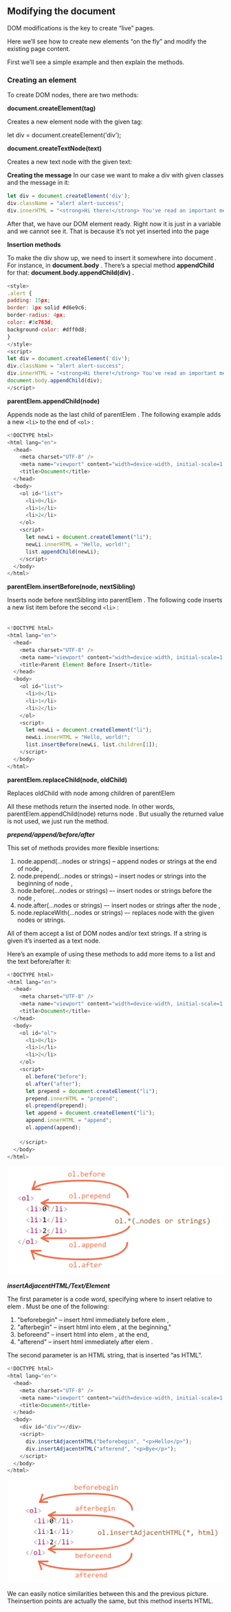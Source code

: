 ## Modifying the document

DOM modifications is the key to create “live” pages.

Here we’ll see how to create new elements “on the fly” and modify the existing page content.

First we’ll see a simple example and then explain the methods.

### Creating an element

To create DOM nodes, there are two methods:

**document.createElement(tag)**

Creates a new element node with the given tag:

let div = document.createElement('div');

**document.createTextNode(text)**

Creates a new text node with the given text:


**Creating the message**
In our case we want to make a div with given classes and the message in it:

```javascript
let div = document.createElement('div');
div.className = "alert alert-success";
div.innerHTML = "<strong>Hi there!</strong> You've read an important message.";
```

After that, we have our DOM element ready. Right now it is just in a variable and we cannot see it. That is because it’s not yet inserted into the page

**Insertion methods**

To make the div show up, we need to insert it somewhere into document .  
For instance, in **document.body** . There’s a special method **appendChild** for that: **document.body.appendChild(div) .**

```javascript
<style>
.alert {
padding: 15px;
border: 1px solid #d6e9c6;
border-radius: 4px;
color: #3c763d;
background-color: #dff0d8;
}
</style>
<script>
let div = document.createElement('div');
div.className = "alert alert-success";
div.innerHTML = "<strong>Hi there!</strong> You've read an important message.";
document.body.appendChild(div);
</script>
```


**parentElem.appendChild(node)**

Appends node as the last child of parentElem . The following example adds a new `<li>` to the end of `<ol>` :

```javascript
<!DOCTYPE html>
<html lang="en">
  <head>
    <meta charset="UTF-8" />
    <meta name="viewport" content="width=device-width, initial-scale=1.0" />
    <title>Document</title>
  </head>
  <body>
    <ol id="list">
      <li>0</li>
      <li>1</li>
      <li>2</li>
    </ol>
    <script>
      let newLi = document.createElement("li");
      newLi.innerHTML = "Hello, world!";
      list.appendChild(newLi);
    </script>
  </body>
</html>

```

**parentElem.insertBefore(node, nextSibling)**

Inserts node before nextSibling into parentElem . The following code inserts a new list item before the second `<li>` :

```javascript

<!DOCTYPE html>
<html lang="en">
  <head>
    <meta charset="UTF-8" />
    <meta name="viewport" content="width=device-width, initial-scale=1.0" />
    <title>Parent Element Before Insert</title>
  </head>
  <body>
    <ol id="list">
      <li>0</li>
      <li>1</li>
      <li>2</li>
    </ol>
    <script>
      let newLi = document.createElement("li");
      newLi.innerHTML = "Hello, world!";
      list.insertBefore(newLi, list.children[1]);
    </script>
  </body>
</html>

```

**parentElem.replaceChild(node, oldChild)**

Replaces oldChild with node among children of parentElem

All these methods return the inserted node. In other words, parentElem.appendChild(node) returns node . But usually the returned value is not used, we just run the method.


***prepend/append/before/after***

This set of methods provides more flexible insertions:

1. node.append(...nodes or strings) – append nodes or strings at the end of node ,
2. node.prepend(...nodes or strings) – insert nodes or strings into the beginning of node ,
3. node.before(...nodes or strings) –- insert nodes or strings before the node ,
4. node.after(...nodes or strings) –- insert nodes or strings after the node ,
5. node.replaceWith(...nodes or strings) –- replaces node with the given nodes or strings.

All of them accept a list of DOM nodes and/or text strings. If a string is given it’s inserted as a text node.

Here’s an example of using these methods to add more items to a list and the text before/after it:


```javascript
<!DOCTYPE html>
<html lang="en">
  <head>
    <meta charset="UTF-8" />
    <meta name="viewport" content="width=device-width, initial-scale=1.0" />
    <title>Document</title>
  </head>
  <body>
    <ol id="ol">
      <li>0</li>
      <li>1</li>
      <li>2</li>
    </ol>
    <script>
      ol.before("before");
      ol.after("after");
      let prepend = document.createElement("li");
      prepend.innerHTML = "prepend";
      ol.prepend(prepend);
      let append = document.createElement("li");
      append.innerHTML = "append";
      ol.append(append);
    
    </script>
  </body>
</html>

```

[![1687349952323](image/readme/1687349952323.png)]()

***insertAdjacentHTML/Text/Element***

The first parameter is a code word, specifying where to insert relative to elem .
Must be one of the following:

1. "beforebegin" – insert html immediately before elem ,
2. "afterbegin" – insert html into elem , at the beginning,"
3. beforeend" – insert html into elem , at the end,
4. "afterend" – insert html immediately after elem .

The second parameter is an HTML string, that is inserted “as HTML”.

```javascript
<!DOCTYPE html>
<html lang="en">
  <head>
    <meta charset="UTF-8" />
    <meta name="viewport" content="width=device-width, initial-scale=1.0" />
    <title>Document</title>
  </head>
  <body>
    <div id="div"></div>
    <script>
      div.insertAdjacentHTML("beforebegin", "<p>Hello</p>");
      div.insertAdjacentHTML("afterend", "<p>Bye</p>");
    </script>
  </body>
</html>

```

![1687350238648](image/readme/1687350238648.png)

We can easily notice similarities between this and the previous picture. Theinsertion points are actually the same, but this method inserts HTML.
